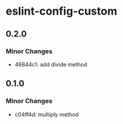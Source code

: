# eslint-config-custom

## 0.2.0

### Minor Changes

- 46844c1: add divide method

## 0.1.0

### Minor Changes

- c04ff4d: multiply method
